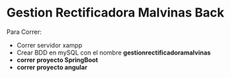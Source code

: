 # Gestion Rectificadora Malvinas Back
Para Correr: 
<ul>
<li>Correr servidor xampp</li>
<li>Crear BDD en mySQL con el nombre <strong>gestionrectificadoramalvinas<strong> </li>
<li>correr proyecto SpringBoot</li>
<li>correr proyecto angular</li>
</ul>
